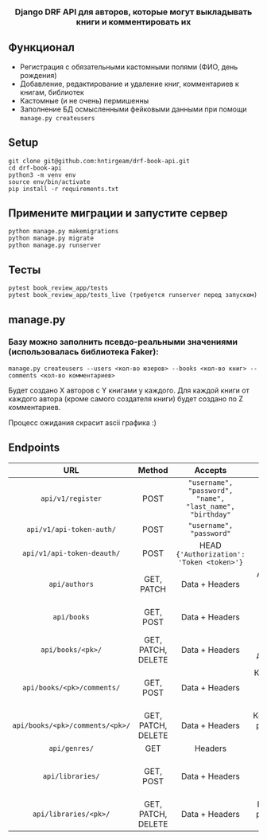 <h3 align="center">Django DRF API для авторов, которые могут выкладывать книги и комментировать их</h3>

## Функционал
* Регистрация с обязательными кастомными полями (ФИО, день рождения) 
* Добавление, редактирование и удаление книг, комментариев к книгам, библиотек
* Кастомные (и не очень) пермишенны 
* Заполнение БД осмысленными фейковыми данными при помощи `manage.py createusers`


## Setup
```
git clone git@github.com:hntirgeam/drf-book-api.git
cd drf-book-api
python3 -m venv env
source env/bin/activate 
pip install -r requirements.txt
```

## Примените миграции и запустите сервер
```
python manage.py makemigrations
python manage.py migrate
python manage.py runserver
```

## Тесты
```
pytest book_review_app/tests
pytest book_review_app/tests_live (требуется runserver перед запуском)
```

## manage.py 
### Базу можно заполнить псевдо-реальными значениями (использовалась библиотека Faker):
```
manage.py createusers --users <кол-во юзеров> --books <кол-во книг> --comments <кол-во комментариев>
```
Будет создано X авторов с Y книгами у каждого. Для каждой книги от каждого автора (кроме самого создателя книги) будет создано по Z комментариев. 

Процесс ожидания скрасит ascii графика :) 

## Endpoints
| URL                               | Method                    | Accepts                                                   | Returns                          | 
|:---------------------------------:|:-------------------------:|:---------------------------------------------------------:|:--------------------------------:|
|`api/v1/register`                  | POST                      | `"username", "password", "name", "last_name", "birthday"` |  `HTTP_200_OK`                   |
|`api/v1/api-token-auth/`           | POST                      | `"username", "password"`                                  |  Token                           |
|`api/v1/api-token-deauth/`         | POST                      |  HEAD `{'Authorization': 'Token <token>'}`                |  `HTTP_200_OK`                   |
|`api/authors`                      | GET, PATCH                |  Data + Headers                                           |  Авторов или созданные данные    |
|`api/books`                        | GET, POST                 |  Data + Headers                                           |  Книги или созданные данные      |
|`api/books/<pk>/`                  | GET, PATCH, DELETE        |  Data + Headers                                           |  Книгу, ред. данные, 204         |
|`api/books/<pk>/comments/`         | GET, POST                 |  Data + Headers                                           |  Комментарии или созданные данные|
|`api/books/<pk>/comments/<pk>/`    | GET, PATCH, DELETE        |  Data + Headers                                           |  Комментарий, ред. данные, 204   |
|`api/genres/`                      | GET                       |  Headers                                                  |  Жанры                           |
|`api/libraries/`                   | GET, POST                 |  Data + Headers                                           |  Библиотеки или созданные данные |
|`api/libraries/<pk>/`              | GET, PATCH, DELETE        |  Data + Headers                                           |  Библиотеку, ред. данные, 204    |
